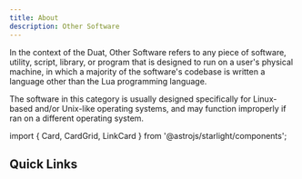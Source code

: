 ```yaml
---
title: About
description: Other Software
---
```


In the context of the Duat, Other Software refers to any piece of software, utility, script, library, or program that is designed to run on a user's physical machine, in which a majority of the software's codebase is written a language other than the Lua programming language.

The software in this category is usually designed specifically for Linux-based and/or Unix-like operating systems, and may function improperly if ran on a different operating system.

import { Card, CardGrid, LinkCard } from '@astrojs/starlight/components';

## Quick Links

<LinkCard
  title="LimitedsFiend"
  description="A JavaScript web scraper for finding Roblox accounts with limiteds or specific items."
  href="/othersoftware/limitedsfiend/"
/>